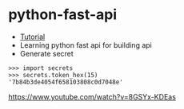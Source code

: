 # python-fast-api
 - [Tutorial](https://www.youtube.com/watch?v=0_seNFCtglk&t=5s)
 - Learning python fast api for building api
 - Generate secret
```
>>> import secrets
>>> secrets.token_hex(15)
'7b84b3de4054f658103808c0d7048e'
```



https://www.youtube.com/watch?v=8GSYx-KDEas
